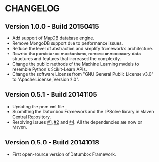 CHANGELOG
=========

Version 1.0.0 - Build 20150415
------------------------------

- Add support of [MapDB](http://www.mapdb.org/) database engine.
- Remove MongoDB support due to performance issues.
- Reduce the level of abstraction and simplify framework's architecture.
- Rewrite the persistance mechanisms, remove unnecessary data structures and features that increased the complexity.
- Change the public methods of the Machine Learning models to resemble Python's Scikit-Learn APIs.
- Change the software License from "GNU General Public License v3.0" to "Apache License, Version 2.0".

Version 0.5.1 - Build 20141105
------------------------------

- Updating the pom.xml file.
- Submitting the Datumbox Framework and the LPSolve library in Maven Central Repository.
- Resolving issues [#1](https://github.com/datumbox/datumbox-framework/issues/1), [#2](https://github.com/datumbox/datumbox-framework/issues/2) and [#4](https://github.com/datumbox/datumbox-framework/issues/4). All the dependencies are now on Maven.

Version 0.5.0 - Build 20141018
------------------------------

- First open-source version of Datumbox Framework.

